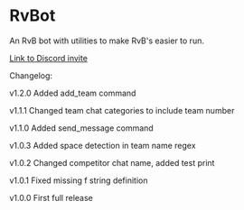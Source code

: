 # RvBot

An RvB bot with utilities to make RvB's easier to run.

[Link to Discord invite](https://discord.com/oauth2/authorize?client_id=1339362298686341250&permissions=8&integration_type=0&scope=bot)

Changelog:

v1.2.0
Added add_team command

v1.1.1
Changed team chat categories to include team number

v1.1.0
Added send_message command

v1.0.3
Added space detection in team name regex

v1.0.2
Changed competitor chat name, added test print

v1.0.1
Fixed missing f string definition

v1.0.0
First full release
